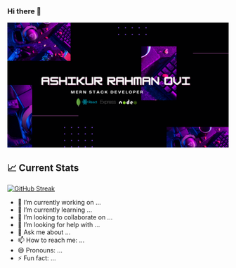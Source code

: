 ### Hi there 👋

![The San Juan Mountains are beautiful!](banner-1.png "San Juan Mountains")

## :chart_with_upwards_trend: Current Stats

[![GitHub Streak](https://github-readme-streak-stats.herokuapp.com?user=ashikurbd71&theme=tokyonight)](https://git.io/streak-stats)


- 🔭 I’m currently working on ...
- 🌱 I’m currently learning ...
- 👯 I’m looking to collaborate on ...
- 🤔 I’m looking for help with ...
- 💬 Ask me about ...
- 📫 How to reach me: ...
- 😄 Pronouns: ...
- ⚡ Fun fact: ...

